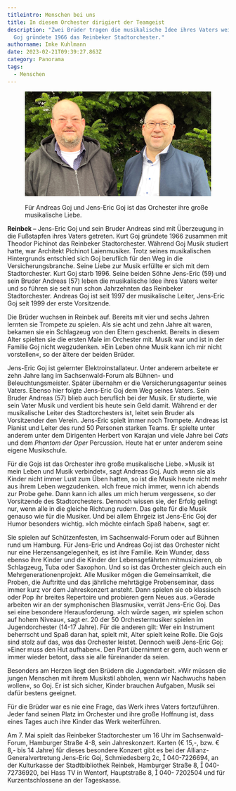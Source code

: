 ```yaml
---
titleintro: Menschen bei uns
title: In diesem Orchester dirigiert der Teamgeist
description: "Zwei Brüder tragen die musikalische Idee ihres Vaters weiter: Kurt
  Goj gründete 1966 das Reinbeker Stadtorchester."
authorname: Imke Kuhlmann
date: 2023-02-21T09:39:27.863Z
category: Panorama
tags:
  - Menschen
---
```

<figure>
  <img src="/static/media/2023-02-20-Andreas-Jens-Eric-Goj.jpg">
  <figcaption>

Für Andreas Goj und Jens-Eric Goj ist das Orchester ihre große musikalische Liebe.  

  </figcaption>
</figure>

**Reinbek –** Jens-Eric Goj und sein Bruder Andreas sind mit Überzeugung in die Fußstapfen ihres Vaters getreten. Kurt Goj gründete 1966 zusammen mit Theodor Pichinot das Reinbeker Stadtorchester. Während Goj Musik studiert hatte, war Architekt Pichinot Laienmusiker. Trotz seines musikalischen Hintergrunds entschied sich Goj beruflich für den Weg in die Versicherungsbranche. Seine Liebe zur Musik erfüllte er sich mit dem Stadtorchester. Kurt Goj starb 1996. Seine beiden Söhne Jens-Eric (59) und sein Bruder Andreas (57) leben die musikalische Idee ihres Vaters weiter und so führen sie seit nun schon Jahrzehnten das Reinbeker Stadtorchester. Andreas Goj ist seit 1997 der musikalische Leiter, Jens-Eric Goj seit 1999 der erste Vorsitzende.

Die Brüder wuchsen in Reinbek auf. Bereits mit vier und sechs Jahren lernten sie Trompete zu spielen. Als sie acht und zehn Jahre alt waren, bekamen sie ein Schlagzeug von den Eltern geschenkt. Bereits in diesem Alter spielten sie die ersten Male im Orchester mit. Musik war und ist in der Familie Goj nicht wegzudenken. »Ein Leben ohne Musik kann ich mir nicht vorstellen«, so der ältere der beiden Brüder.

Jens-Eric Goj ist gelernter Elektroinstallateur. Unter anderem arbeitete er zehn Jahre lang im Sachsenwald-Forum als Bühnen- und Beleuchtungsmeister. Später übernahm er die Versicherungsagentur seines Vaters. Ebenso hier folgte Jens-Eric Goj dem Weg seines Vaters. Sein Bruder Andreas (57) blieb auch beruflich bei der Musik. Er studierte, wie sein Vater Musik und verdient bis heute sein Geld damit. Während er der musikalische Leiter des Stadtorchesters ist, leitet sein Bruder als Vorsitzender den Verein. Jens-Eric spielt immer noch Trompete. Andreas ist Pianist und Leiter des rund 50 Personen starken Teams. Er spielte unter anderem unter dem Dirigenten Herbert von Karajan und viele Jahre bei *Cats* und dem *Phantom der Oper* Percussion. Heute hat er unter anderem seine eigene Musikschule. 

Für die Gojs ist das Orchester ihre große musikalische Liebe. »Musik ist mein Leben und Musik verbindet«, sagt Andreas Goj. Auch wenn sie als Kinder nicht immer Lust zum Üben hatten, so ist die Musik heute nicht mehr aus ihrem Leben wegzudenken. »Ich freue mich immer, wenn ich abends zur Probe gehe. Dann kann ich alles um mich herum vergessen«, so der Vorsitzende des Stadtorchesters. Dennoch wissen sie, der Erfolg gelingt nur, wenn alle in die gleiche Richtung rudern. Das gelte für die Musik genauso wie für die Musiker. Und bei allem Ehrgeiz ist Jens-Eric Goj der Humor besonders wichtig. »Ich möchte einfach Spaß haben«, sagt er. 

Sie spielen auf Schützenfesten, im Sachsenwald-Forum oder auf Bühnen rund um Hamburg. Für Jens-Eric und Andreas Goj ist das Orchester nicht nur eine Herzensangelegenheit, es ist ihre Familie. Kein Wunder, dass ebenso ihre Kinder und die Kinder der Lebensgefährten mitmusizieren, ob Schlagzeug, Tuba oder Saxophon. Und so ist das Orchester gleich auch ein Mehrgenerationenprojekt. Alle Musiker mögen die Gemeinsamkeit, die Proben, die Auftritte und das jährliche mehrtägige Probenseminar, dass immer kurz vor dem Jahreskonzert ansteht. Dann spielen sie ob klassisch oder Pop ihr breites Repertoire und probieren gern Neues aus. »Gerade arbeiten wir an der symphonischen Blasmusik«, verrät Jens-Eric Goj. Das sei eine besondere Herausforderung. »Ich würde sagen, wir spielen schon auf hohem Niveau«, sagt er. 20 der 50 Orchestermusiker spielen im Jugendorchester (14-17 Jahre). Für die anderen gilt: Wer ein Instrument beherrscht und Spaß daran hat, spielt mit, Alter spielt keine Rolle. Die Gojs sind stolz auf das, was das Orchester leistet. Dennoch weiß Jens-Eric Goj: »Einer muss den Hut aufhaben«. Den Part übernimmt er gern, auch wenn er immer wieder betont, dass sie alle füreinander da seien.

Besonders am Herzen liegt den Brüdern die Jugendarbeit. »Wir müssen die jungen Menschen mit ihrem Musikstil abholen, wenn wir Nachwuchs haben wollen«, so Goj. Er ist sich sicher, Kinder brauchen Aufgaben, Musik sei dafür bestens geeignet.

Für die Brüder war es nie eine Frage, das Werk ihres Vaters fortzuführen. Jeder fand seinen Platz im Orchester und ihre große Hoffnung ist, dass eines Tages auch ihre Kinder das Werk weiterführen. 

Am 7. Mai spielt das Reinbeker Stadtorchester um 16 Uhr im Sachsenwald-Forum, Hamburger Straße 4-8, sein Jahreskonzert. Karten (€ 15,-, bzw. € 8,- bis 14 Jahre) für dieses besondere Konzert gibt es bei der Allianz-Generalvertretung Jens-Eric Goj, Schmiedesberg 2c,  040-7226694, an der Kulturkasse der Stadtbibliothek Reinbek, Hamburger Straße 8,  040-72736920, bei Hass TV in Wentorf, Hauptstraße 8,  040- 7202504 und für Kurzentschlossene an der Tageskasse.